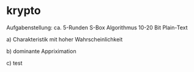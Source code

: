 # krypto

Aufgabenstellung: ca. 5-Runden S-Box Algorithmus
10-20 Bit Plain-Text

a) Charakteristik mit hoher Wahrscheinlichkeit

b) dominante Appriximation

c) test
